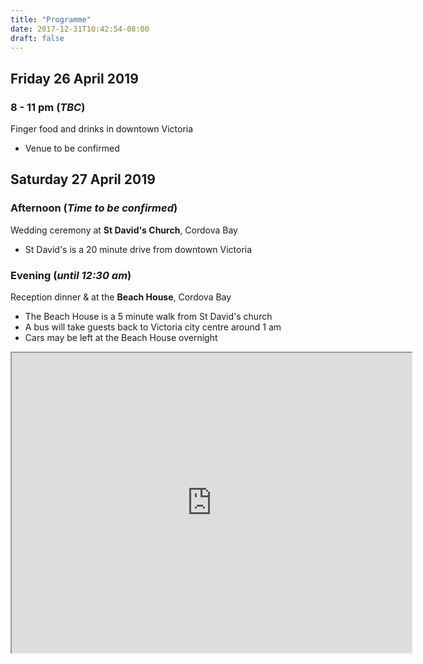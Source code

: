 ```yaml
---
title: "Programme"
date: 2017-12-31T10:42:54-08:00
draft: false
---
```


## Friday 26 April 2019

### 8 - 11 pm (_TBC_)
Finger food and drinks in downtown Victoria

 * Venue to be confirmed

## Saturday 27 April 2019
### Afternoon (_Time to be confirmed_)

Wedding ceremony at **St David's Church**, Cordova Bay

 * St David's is a 20 minute drive from downtown Victoria

### Evening (_until 12:30 am_)
Reception dinner & at the **Beach House**, Cordova Bay

 * The Beach House is a 5 minute walk from St David's church
 * A bus will take guests back to Victoria city centre around 1 am
 * Cars may be left at the Beach House overnight

<iframe src="https://www.google.com/maps/d/embed?mid=1YTNMBcE8uDe74R4PHDETdcJE_7yyMOoy" width="640" height="480"></iframe>
<br>

